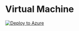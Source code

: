 # Virtual Machine

[![Deploy to Azure](https://aka.ms/deploytoazurebutton)](https://portal.azure.com/#create/Microsoft.Template/uri/https%3A%2F%2Fraw.githubusercontent.com%2FSolid-tom%2FARMTemplates%2Fmain%2FVM%2Ftemplate.json)
